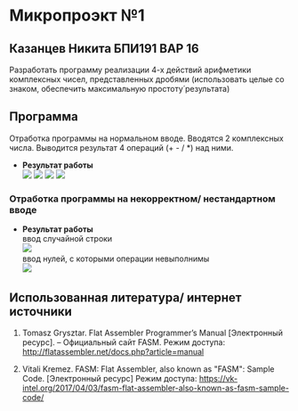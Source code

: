 # Микропроэкт №1

## Казанцев Никита БПИ191 ВАР 16

Разработать программу реализации 4-х действий арифметики комплексных чисел, представленных дробями (использовать целые со знаком, обеспечить максимальную простоту́ результата)
 
## Программа
Отработка программы на нормальном вводе. Вводятся 2 комплексных числа. Выводится результат 4 операций (+ - / *) над ними.
- **Результат работы**</br>
  ![](https://github.com/isp13/HSE_FCS_SE-FASM/blob/master/MicroProject1/Examples/input1.jpg)
  ![](https://github.com/isp13/HSE_FCS_SE-FASM/blob/master/MicroProject1/Examples/input2.jpg)
  ![](https://github.com/isp13/HSE_FCS_SE-FASM/blob/master/MicroProject1/Examples/input3.jpg)
  ![](https://github.com/isp13/HSE_FCS_SE-FASM/blob/master/MicroProject1/Examples/input4.jpg)
 

### Отработка программы на некорректном/ нестандартном вводе
- **Результат работы**</br>
  ввод случайной строки</br>
  ![](https://github.com/isp13/HSE_FCS_SE-FASM/blob/master/MicroProject1/Examples/incorrect1.jpg)</br>
  ввод нулей, с которыми операции невыполнимы</br>
  ![](https://github.com/isp13/HSE_FCS_SE-FASM/blob/master/MicroProject1/Examples/incorrect2.jpg)</br>


## Использованная литература/ интернет источники
1. Tomasz Grysztar. Flat Assembler Programmer’s Manual [Электронный
ресурс]. – Официальный сайт FASM. Режим доступа:
http://flatassembler.net/docs.php?article=manual

2. Vitali Kremez. FASM: Flat Assembler, also known as "FASM": Sample Code. [Электронный
ресурс] Режим доступа: https://vk-intel.org/2017/04/03/fasm-flat-assembler-also-known-as-fasm-sample-code/
